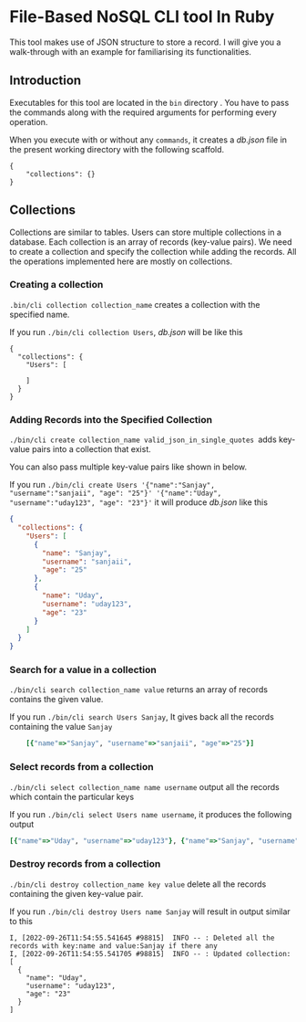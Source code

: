 
# File-Based NoSQL CLI tool In Ruby

This tool makes use of JSON structure to store a record.
I will give you a walk-through with an example for familiarising its functionalities.

## Introduction
Executables for this tool are located in the  `bin`  directory .
You have to pass the commands along with the required arguments for performing every operation.

When you execute with or without any `commands`, it creates a *db.json* file in the present working directory with the following scaffold.

```
{
	"collections": {}
}
```

## Collections

Collections are similar to tables. 
Users can store multiple collections in a database.
Each collection is an array of records (key-value pairs).
We need to create a collection and specify the collection while adding the records.
All the operations implemented here are mostly on collections.

### Creating a collection

`.bin/cli collection collection_name` creates a collection with the specified name.

If you run `./bin/cli collection Users`,  *db.json* will be like this
```
{
  "collections": {
    "Users": [

    ]
  }
}
```

### Adding Records into the Specified Collection

`./bin/cli create collection_name valid_json_in_single_quotes `adds key-value pairs into a collection that exist.

You can also pass multiple key-value pairs like shown in below.

If you run `./bin/cli create Users '{"name":"Sanjay", "username":"sanjaii", "age": "25"}' '{"name":"Uday", "username":"uday123", "age": "23"}'` it will produce *db.json* like this

```json
{
  "collections": {
    "Users": [
      {
        "name": "Sanjay",
        "username": "sanjaii",
        "age": "25"
      },
      {
        "name": "Uday",
        "username": "uday123",
        "age": "23"
      }
    ]
  }
}
```

### Search for a value in a collection

`./bin/cli search collection_name value` returns an array of records contains the given value.

If you run `./bin/cli search Users Sanjay`, It gives back all the records containing the value `Sanjay`

```ruby
	[{"name"=>"Sanjay", "username"=>"sanjaii", "age"=>"25"}]
```

### Select records from a collection

`./bin/cli select collection_name name username` output all the records which contain the particular keys

If you run `./bin/cli select Users name username`, it produces the following output

```ruby
[{"name"=>"Uday", "username"=>"uday123"}, {"name"=>"Sanjay", "username"=>"sanjaii"}]
 ```

### Destroy records from a collection

`./bin/cli destroy collection_name key value` delete all the records containing the given key-value pair.

If you run `./bin/cli destroy Users name Sanjay` will result in output similar to this

```
I, [2022-09-26T11:54:55.541645 #98815]  INFO -- : Deleted all the records with key:name and value:Sanjay if there any
I, [2022-09-26T11:54:55.541705 #98815]  INFO -- : Updated collection: [
  {
    "name": "Uday",
    "username": "uday123",
    "age": "23"
  }
]
```
